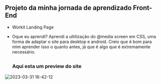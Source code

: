 <h2>Projeto da minha jornada de aprendizado Front-End</h2>

- Workit Landing Page


- Oque eu aprendi?
Aprendi a ultilização do @media screen em CSS, uma forma de adaptar o site para desktop e android. Creio que é bom para mim aprender isso o quanto antes, já que é algo que é extremamente necessário.

  ##
  
  <h3>Aqui esta um preview do site</h3>
![2023-03-31 16-42-12](https://user-images.githubusercontent.com/109975953/229216160-bf428743-88df-4dcb-ab08-31fdea3306db.gif)

  
